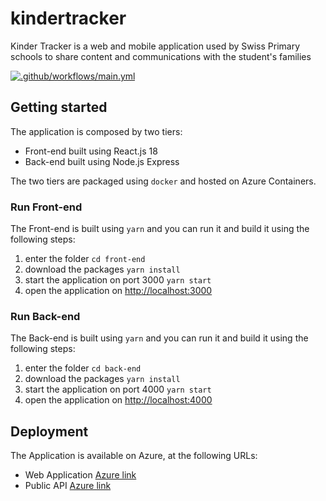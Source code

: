 # kindertracker

Kinder Tracker is a web and mobile application used by Swiss Primary schools to share content and communications with the student's families

[![.github/workflows/main.yml](https://github.com/sibelgarofalo/kindertracker/actions/workflows/main.yml/badge.svg?branch=main)](https://github.com/sibelgarofalo/kindertracker/actions/workflows/main.yml)

## Getting started

The application is composed by two tiers:

 - Front-end built using React.js 18
 - Back-end built using Node.js Express

The two tiers are packaged using `docker` and hosted on Azure Containers.

### Run Front-end

The Front-end is built using `yarn` and you can run it and build it using the following steps:

 1. enter the folder `cd front-end`
 2. download the packages `yarn install`
 3. start the application on port 3000 `yarn start`
 4. open the application on [http://localhost:3000](http://localhost:3000)

### Run Back-end

The Back-end is built using `yarn` and you can run it and build it using the following steps:

 1. enter the folder `cd back-end`
 2. download the packages `yarn install`
 3. start the application on port 4000 `yarn start`
 4. open the application on [http://localhost:4000](http://localhost:4000)

 ## Deployment

 The Application is available on Azure, at the following URLs:

  - Web Application [Azure link](https://kindertracker.azurewebsites.net/)
  - Public API [Azure link](https://kindertracker-api.azurewebsites.net/api-docs/)
